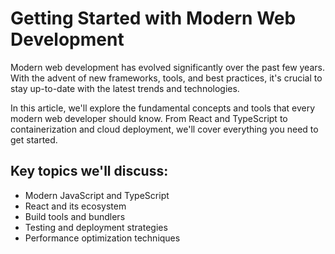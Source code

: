 # Getting Started with Modern Web Development

Modern web development has evolved significantly over the past few years. With the advent of new frameworks, tools, and best practices, it's crucial to stay up-to-date with the latest trends and technologies.

In this article, we'll explore the fundamental concepts and tools that every modern web developer should know. From React and TypeScript to containerization and cloud deployment, we'll cover everything you need to get started.

## Key topics we'll discuss:
- Modern JavaScript and TypeScript
- React and its ecosystem
- Build tools and bundlers
- Testing and deployment strategies
- Performance optimization techniques